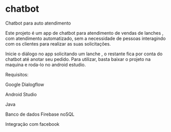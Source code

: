 # chatbot
Chatbot para auto atendimento

Este projeto é um app de chatbot para atendimento de vendas de lanches , com atendimento automatizado, sem a necessidade de pessoas interagindo com os clientes para realizar as suas solicitações.

Inicie o diálogo no app solicitando um lanche , o restante fica por conta do chatbot até anotar seu pedido. Para utilizar, basta baixar o projeto na maquina e roda-lo no android estudio.

Requisitos:

Google Dialogflow

Android Studio

Java

Banco de dados Firebase noSQL

Integração com facebook
